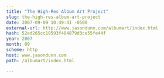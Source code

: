 ```yaml
---
title: "The High-Res Album Art Project"
slug: the-high-res-album-art-project
date: 2007-09-09 10:49:41 -0500
external-url: http://www.jasondunn.com/albumart/index.html
hash: 52ed265cc19593f484879d3ce55fe44f
year: 2007
month: 09
scheme: http
host: www.jasondunn.com
path: /albumart/index.html

---
```



